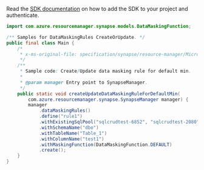 Read the [SDK documentation](https://github.com/Azure/azure-sdk-for-java/blob/azure-resourcemanager-synapse_1.0.0-beta.3/sdk/synapse/azure-resourcemanager-synapse/README.md) on how to add the SDK to your project and authenticate.

```java
import com.azure.resourcemanager.synapse.models.DataMaskingFunction;

/** Samples for DataMaskingRules CreateOrUpdate. */
public final class Main {
    /*
     * x-ms-original-file: specification/synapse/resource-manager/Microsoft.Synapse/stable/2021-06-01/examples/DataMaskingRuleCreateOrUpdateDefaultMin.json
     */
    /**
     * Sample code: Create/Update data masking rule for default min.
     *
     * @param manager Entry point to SynapseManager.
     */
    public static void createUpdateDataMaskingRuleForDefaultMin(
        com.azure.resourcemanager.synapse.SynapseManager manager) {
        manager
            .dataMaskingRules()
            .define("rule1")
            .withExistingSqlPool("sqlcrudtest-6852", "sqlcrudtest-2080", "sqlcrudtest-331")
            .withSchemaName("dbo")
            .withTableName("Table_1")
            .withColumnName("test1")
            .withMaskingFunction(DataMaskingFunction.DEFAULT)
            .create();
    }
}
```
